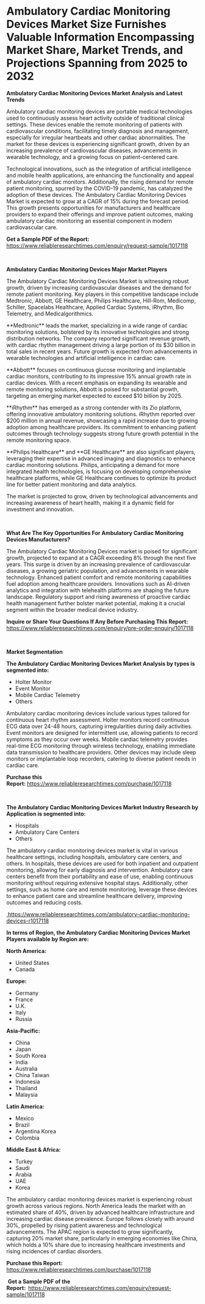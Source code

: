 <p><h1>Ambulatory Cardiac Monitoring Devices Market Size Furnishes Valuable Information Encompassing Market Share, Market Trends, and Projections Spanning from 2025 to 2032</h1></p><p><strong>Ambulatory Cardiac Monitoring Devices Market Analysis and Latest Trends</strong></p>
<p><p>Ambulatory cardiac monitoring devices are portable medical technologies used to continuously assess heart activity outside of traditional clinical settings. These devices enable the remote monitoring of patients with cardiovascular conditions, facilitating timely diagnosis and management, especially for irregular heartbeats and other cardiac abnormalities. The market for these devices is experiencing significant growth, driven by an increasing prevalence of cardiovascular diseases, advancements in wearable technology, and a growing focus on patient-centered care.</p><p>Technological innovations, such as the integration of artificial intelligence and mobile health applications, are enhancing the functionality and appeal of ambulatory cardiac monitors. Additionally, the rising demand for remote patient monitoring, spurred by the COVID-19 pandemic, has catalyzed the adoption of these devices. The Ambulatory Cardiac Monitoring Devices Market is expected to grow at a CAGR of 15% during the forecast period. This growth presents opportunities for manufacturers and healthcare providers to expand their offerings and improve patient outcomes, making ambulatory cardiac monitoring an essential component in modern cardiovascular care.</p></p>
<p><strong>Get a Sample PDF of the Report:&nbsp;</strong> <a href="https://www.reliableresearchtimes.com/enquiry/request-sample/1017118?utm_campaign=2629&utm_medium=2&utm_source=Github&utm_content=ia&utm_term=13042025&utm_id=ambulatory-cardiac-monitoring-devices">https://www.reliableresearchtimes.com/enquiry/request-sample/1017118</a></p>
<p>&nbsp;</p>
<p><strong>Ambulatory Cardiac Monitoring Devices Major Market Players</strong></p>
<p><p>The Ambulatory Cardiac Monitoring Devices Market is witnessing robust growth, driven by increasing cardiovascular diseases and the demand for remote patient monitoring. Key players in this competitive landscape include Medtronic, Abbott, GE Healthcare, Philips Healthcare, Hill-Rom, Medicomp, Schiller, Spacelabs Healthcare, Applied Cardiac Systems, iRhythm, Bio Telemetry, and Medicalgorithmics.</p><p>**Medtronic** leads the market, specializing in a wide range of cardiac monitoring solutions, bolstered by its innovative technologies and strong distribution networks. The company reported significant revenue growth, with cardiac rhythm management driving a large portion of its $30 billion in total sales in recent years. Future growth is expected from advancements in wearable technologies and artificial intelligence in cardiac care.</p><p>**Abbott** focuses on continuous glucose monitoring and implantable cardiac monitors, contributing to its impressive 15% annual growth rate in cardiac devices. With a recent emphasis on expanding its wearable and remote monitoring solutions, Abbott is poised for substantial growth, targeting an emerging market expected to exceed $10 billion by 2025.</p><p>**iRhythm** has emerged as a strong contender with its Zio platform, offering innovative ambulatory monitoring solutions. iRhythm reported over $200 million in annual revenue, showcasing a rapid increase due to growing adoption among healthcare providers. Its commitment to enhancing patient outcomes through technology suggests strong future growth potential in the remote monitoring space.</p><p>**Philips Healthcare** and **GE Healthcare** are also significant players, leveraging their expertise in advanced imaging and diagnostics to enhance cardiac monitoring solutions. Philips, anticipating a demand for more integrated health technologies, is focusing on developing comprehensive healthcare platforms, while GE Healthcare continues to optimize its product line for better patient monitoring and data analytics.</p><p>The market is projected to grow, driven by technological advancements and increasing awareness of heart health, making it a dynamic field for investment and innovation.</p></p>
<p>&nbsp;</p>
<p><strong>What Are The Key Opportunities For Ambulatory Cardiac Monitoring Devices Manufacturers?</strong></p>
<p><p>The Ambulatory Cardiac Monitoring Devices market is poised for significant growth, projected to expand at a CAGR exceeding 8% through the next five years. This surge is driven by an increasing prevalence of cardiovascular diseases, a growing geriatric population, and advancements in wearable technology. Enhanced patient comfort and remote monitoring capabilities fuel adoption among healthcare providers. Innovations such as AI-driven analytics and integration with telehealth platforms are shaping the future landscape. Regulatory support and rising awareness of proactive cardiac health management further bolster market potential, making it a crucial segment within the broader medical device industry.</p></p>
<p><strong>Inquire or Share Your Questions If Any Before Purchasing This Report:</strong> <a href="https://www.reliableresearchtimes.com/enquiry/pre-order-enquiry/1017118?utm_campaign=2629&utm_medium=2&utm_source=Github&utm_content=ia&utm_term=13042025&utm_id=ambulatory-cardiac-monitoring-devices">https://www.reliableresearchtimes.com/enquiry/pre-order-enquiry/1017118</a></p>
<p>&nbsp;</p>
<p><strong>Market Segmentation</strong></p>
<p><strong>The Ambulatory Cardiac Monitoring Devices Market Analysis by types is segmented into:</strong></p>
<p><ul><li>Holter Monitor</li><li>Event Monitor</li><li>Mobile Cardiac Telemetry</li><li>Others</li></ul></p>
<p><p>Ambulatory cardiac monitoring devices include various types tailored for continuous heart rhythm assessment. Holter monitors record continuous ECG data over 24-48 hours, capturing irregularities during daily activities. Event monitors are designed for intermittent use, allowing patients to record symptoms as they occur over weeks. Mobile cardiac telemetry provides real-time ECG monitoring through wireless technology, enabling immediate data transmission to healthcare providers. Other devices may include sleep monitors or implantable loop recorders, catering to diverse patient needs in cardiac care.</p></p>
<p><strong>Purchase this Report:&nbsp;</strong><a href="https://www.reliableresearchtimes.com/purchase/1017118?utm_campaign=2629&utm_medium=2&utm_source=Github&utm_content=ia&utm_term=13042025&utm_id=ambulatory-cardiac-monitoring-devices">https://www.reliableresearchtimes.com/purchase/1017118</a></p>
<p>&nbsp;</p>
<p><strong>The Ambulatory Cardiac Monitoring Devices Market Industry Research by Application is segmented into:</strong></p>
<p><ul><li>Hospitals</li><li>Ambulatory Care Centers</li><li>Others</li></ul></p>
<p><p>The ambulatory cardiac monitoring devices market is vital in various healthcare settings, including hospitals, ambulatory care centers, and others. In hospitals, these devices are used for both inpatient and outpatient monitoring, allowing for early diagnosis and intervention. Ambulatory care centers benefit from their portability and ease of use, enabling continuous monitoring without requiring extensive hospital stays. Additionally, other settings, such as home care and remote monitoring, leverage these devices to enhance patient care and streamline healthcare delivery, improving outcomes and reducing costs.</p></p>
<p><a href="https://www.reliableresearchtimes.com/ambulatory-cardiac-monitoring-devices-r1017118?utm_campaign=2629&utm_medium=2&utm_source=Github&utm_content=ia&utm_term=13042025&utm_id=ambulatory-cardiac-monitoring-devices">&nbsp;https://www.reliableresearchtimes.com/ambulatory-cardiac-monitoring-devices-r1017118</a></p>
<p><strong>In terms of Region, the Ambulatory Cardiac Monitoring Devices Market Players available by Region are:</strong></p>
<p>
    <p> <strong> North America: </strong>
        <ul>
            <li>United States</li>
            <li>Canada</li>
        </ul>
        </p> 
    <p> <strong> Europe: </strong>
        <ul>
            <li>Germany</li>
            <li>France</li>
            <li>U.K.</li>
            <li>Italy</li>
            <li>Russia</li>
        </ul>
        </p> 
    <p> <strong> Asia-Pacific: </strong>
        <ul>
            <li>China</li>
            <li>Japan</li>
            <li>South Korea</li>
            <li>India</li>
            <li>Australia</li>
            <li>China Taiwan</li>
            <li>Indonesia</li>
            <li>Thailand</li>
            <li>Malaysia</li>
        </ul>
        </p> 
    <p> <strong> Latin America: </strong>
        <ul>
            <li>Mexico</li>
            <li>Brazil</li>
            <li>Argentina Korea</li>
            <li>Colombia</li>
        </ul>
        </p> 
    <p> <strong> Middle East & Africa: </strong>
        <ul>
            <li>Turkey</li>
            <li>Saudi</li>
            <li>Arabia</li>
            <li>UAE</li>
            <li>Korea</li>
        </ul>
    </p>
    </p>
<p><p>The ambulatory cardiac monitoring devices market is experiencing robust growth across various regions. North America leads the market with an estimated share of 40%, driven by advanced healthcare infrastructure and increasing cardiac disease prevalence. Europe follows closely with around 30%, propelled by rising patient awareness and technological advancements. The APAC region is expected to grow significantly, capturing 20% market share, particularly in emerging economies like China, which holds a 10% share due to increasing healthcare investments and rising incidences of cardiac disorders.</p></p>
<p><strong>Purchase this Report: </strong><a href="https://www.reliableresearchtimes.com/purchase/1017118?utm_campaign=2629&utm_medium=2&utm_source=Github&utm_content=ia&utm_term=13042025&utm_id=ambulatory-cardiac-monitoring-devices">https://www.reliableresearchtimes.com/purchase/1017118</a></p>
<p>&nbsp;<strong>Get a Sample PDF of the Report:&nbsp;&nbsp;</strong><a href="https://www.reliableresearchtimes.com/enquiry/request-sample/1017118?utm_campaign=2629&utm_medium=2&utm_source=Github&utm_content=ia&utm_term=13042025&utm_id=ambulatory-cardiac-monitoring-devices">https://www.reliableresearchtimes.com/enquiry/request-sample/1017118</a></p>
<p><strong></strong></p>
<p><p></p><p></p><p></p></p>